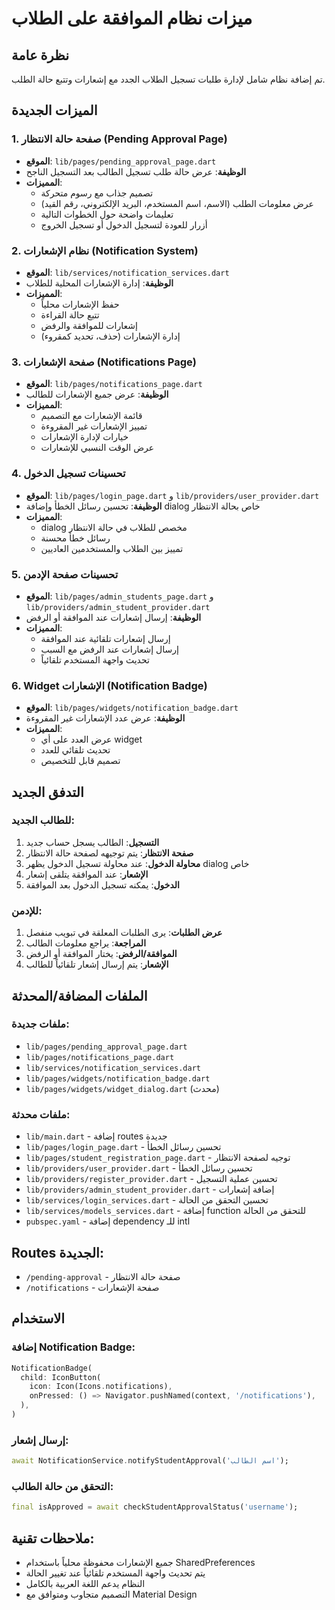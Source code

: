 # ميزات نظام الموافقة على الطلاب

## نظرة عامة
تم إضافة نظام شامل لإدارة طلبات تسجيل الطلاب الجدد مع إشعارات وتتبع حالة الطلب.

## الميزات الجديدة

### 1. صفحة حالة الانتظار (Pending Approval Page)
- **الموقع**: `lib/pages/pending_approval_page.dart`
- **الوظيفة**: عرض حالة طلب تسجيل الطالب بعد التسجيل الناجح
- **المميزات**:
  - تصميم جذاب مع رسوم متحركة
  - عرض معلومات الطلب (الاسم، اسم المستخدم، البريد الإلكتروني، رقم القيد)
  - تعليمات واضحة حول الخطوات التالية
  - أزرار للعودة لتسجيل الدخول أو تسجيل الخروج

### 2. نظام الإشعارات (Notification System)
- **الموقع**: `lib/services/notification_services.dart`
- **الوظيفة**: إدارة الإشعارات المحلية للطلاب
- **المميزات**:
  - حفظ الإشعارات محلياً
  - تتبع حالة القراءة
  - إشعارات للموافقة والرفض
  - إدارة الإشعارات (حذف، تحديد كمقروء)

### 3. صفحة الإشعارات (Notifications Page)
- **الموقع**: `lib/pages/notifications_page.dart`
- **الوظيفة**: عرض جميع الإشعارات للطالب
- **المميزات**:
  - قائمة الإشعارات مع التصميم
  - تمييز الإشعارات غير المقروءة
  - خيارات لإدارة الإشعارات
  - عرض الوقت النسبي للإشعارات

### 4. تحسينات تسجيل الدخول
- **الموقع**: `lib/pages/login_page.dart` و `lib/providers/user_provider.dart`
- **الوظيفة**: تحسين رسائل الخطأ وإضافة dialog خاص بحالة الانتظار
- **المميزات**:
  - dialog مخصص للطلاب في حالة الانتظار
  - رسائل خطأ محسنة
  - تمييز بين الطلاب والمستخدمين العاديين

### 5. تحسينات صفحة الإدمن
- **الموقع**: `lib/pages/admin_students_page.dart` و `lib/providers/admin_student_provider.dart`
- **الوظيفة**: إرسال إشعارات عند الموافقة أو الرفض
- **المميزات**:
  - إرسال إشعارات تلقائية عند الموافقة
  - إرسال إشعارات عند الرفض مع السبب
  - تحديث واجهة المستخدم تلقائياً

### 6. Widget الإشعارات (Notification Badge)
- **الموقع**: `lib/pages/widgets/notification_badge.dart`
- **الوظيفة**: عرض عدد الإشعارات غير المقروءة
- **المميزات**:
  - عرض العدد على أي widget
  - تحديث تلقائي للعدد
  - تصميم قابل للتخصيص

## التدفق الجديد

### للطالب الجديد:
1. **التسجيل**: الطالب يسجل حساب جديد
2. **صفحة الانتظار**: يتم توجيهه لصفحة حالة الانتظار
3. **محاولة الدخول**: عند محاولة تسجيل الدخول يظهر dialog خاص
4. **الإشعار**: عند الموافقة يتلقى إشعار
5. **الدخول**: يمكنه تسجيل الدخول بعد الموافقة

### للإدمن:
1. **عرض الطلبات**: يرى الطلبات المعلقة في تبويب منفصل
2. **المراجعة**: يراجع معلومات الطالب
3. **الموافقة/الرفض**: يختار الموافقة أو الرفض
4. **الإشعار**: يتم إرسال إشعار تلقائياً للطالب

## الملفات المضافة/المحدثة

### ملفات جديدة:
- `lib/pages/pending_approval_page.dart`
- `lib/pages/notifications_page.dart`
- `lib/services/notification_services.dart`
- `lib/pages/widgets/notification_badge.dart`
- `lib/pages/widgets/widget_dialog.dart` (محدث)

### ملفات محدثة:
- `lib/main.dart` - إضافة routes جديدة
- `lib/pages/login_page.dart` - تحسين رسائل الخطأ
- `lib/pages/student_registration_page.dart` - توجيه لصفحة الانتظار
- `lib/providers/user_provider.dart` - تحسين رسائل الخطأ
- `lib/providers/register_provider.dart` - تحسين عملية التسجيل
- `lib/providers/admin_student_provider.dart` - إضافة إشعارات
- `lib/services/login_services.dart` - تحسين التحقق من الحالة
- `lib/services/models_services.dart` - إضافة function للتحقق من الحالة
- `pubspec.yaml` - إضافة dependency للـ intl

## Routes الجديدة:
- `/pending-approval` - صفحة حالة الانتظار
- `/notifications` - صفحة الإشعارات

## الاستخدام

### إضافة Notification Badge:
```dart
NotificationBadge(
  child: IconButton(
    icon: Icon(Icons.notifications),
    onPressed: () => Navigator.pushNamed(context, '/notifications'),
  ),
)
```

### إرسال إشعار:
```dart
await NotificationService.notifyStudentApproval('اسم الطالب');
```

### التحقق من حالة الطالب:
```dart
final isApproved = await checkStudentApprovalStatus('username');
```

## ملاحظات تقنية:
- جميع الإشعارات محفوظة محلياً باستخدام SharedPreferences
- يتم تحديث واجهة المستخدم تلقائياً عند تغيير الحالة
- النظام يدعم اللغة العربية بالكامل
- التصميم متجاوب ومتوافق مع Material Design 